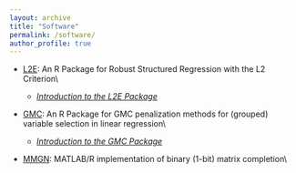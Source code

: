 ```yaml
---
layout: archive
title: "Software"
permalink: /software/
author_profile: true
---
```




- [L2E](https://cran.r-project.org/web/packages/L2E/index.html): An R Package for Robust Structured Regression with the L2 Criterion\
     - *[Introduction to the L2E Package](/files/l2e-intro.pdf)*

- [GMC](https://github.com/Xiaoqian-Liu/GMC): An R Package for GMC penalization methods for (grouped) variable selection in linear regression\
     - *[Introduction to the GMC Package](/files/Intro-to-GMC.html)*
     
 - [MMGN](https://github.com/Xiaoqian-Liu/MMGN): MATLAB/R implementation of binary (1-bit) matrix completion\







